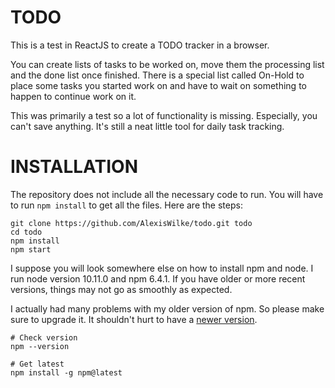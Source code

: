 
TODO
====

This is a test in ReactJS to create a TODO tracker in a browser.

You can create lists of tasks to be worked on, move them the processing
list and the done list once finished. There is a special list called
On-Hold to place some tasks you started work on and have to wait on
something to happen to continue work on it.

This was primarily a test so a lot of functionality is missing. Especially,
you can't save anything. It's still a neat little tool for daily task
tracking.

INSTALLATION
============

The repository does not include all the necessary code to run. You will
have to run `npm install` to get all the files. Here are the steps:

    git clone https://github.com/AlexisWilke/todo.git todo
    cd todo
    npm install
    npm start

I suppose you will look somewhere else on how to install npm and node.
I run node version 10.11.0 and npm 6.4.1. If you have older or more recent
versions, things may not go as smoothly as expected.

I actually had many problems with my older version of npm. So please make
sure to upgrade it. It shouldn't hurt to have a
[newer version](https://docs.npmjs.com/troubleshooting/try-the-latest-stable-version-of-npm).

    # Check version
    npm --version

    # Get latest
    npm install -g npm@latest

